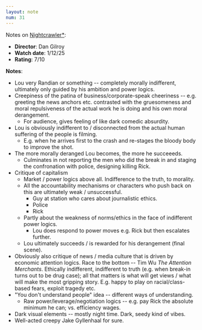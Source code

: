 ```yaml
---
layout: note
num: 31
---
```



Notes on [Nightcrawler*](https://en.wikipedia.org/wiki/Nightcrawler_(film)):  
* **Director**: Dan Gilroy
* **Watch date**: 1/12/25  
* **Rating**: 7/10  

**Notes**: 

* Lou very Randian or something -- completely morally indifferent, ultimately only guided by his ambition and power logics. 
* Creepiness of the patina of business/corporate-speak cheeriness -- e.g. greeting the news anchors etc. contrasted with the gruesomeness and moral repulsiveness of the actual work he is doing and his own moral derangement. 
    * For audience, gives feeling of like dark comedic absurdity. 
* Lou is obviously indifferent to / disconnected from the actual human suffering of the people is filming. 
    * E.g. when he arrives first to the crash and re-stages the bloody body to improve the shot. 
* The more morally deranged Lou becomes, the more he succeeeds. 
    * Culminates in not reporting the men who did the break in and staging the confronation with police, designing killing Rick. 
* Critique of capitalism
    * Market / power logics above all. Indifference to the truth, to morality. 
    * All the accountability mechanisms or characters who push back on this are ultimately weak / unsuccessful. 
        * Guy at station who cares about journalistic ethics.
        * Police
        * Rick 
    * Partly about the weakness of norms/ethics in the face of indifferent power logics. 
        * Lou does respond to power moves e.g. Rick but then escalates further. 
    * Lou ultimately succeeds / is rewarded for his derangement (final scene).
* Obviously also critique of news / media culture that is driven by economic attention logics. Race to the bottom -- Tim Wu *The Attention Merchants*. Ethically indifferent, indifferent to truth (e.g. when break-in turns out to be drug case); all that matters is what will get views / what will make the most gripping story. E.g. happy to play on racial/class-based fears, exploit tragedy etc. 
* "You don't understand people" idea -- different ways of understanding. 
    * Raw power/leverage/negotiation logics -- e.g. pay Rick the absolute minimum he can; vs. efficiency wages. 
* Dark visual elements -- mostly night time. Dark, seedy kind of vibes. 
* Well-acted creepy Jake Gyllenhaal for sure. 